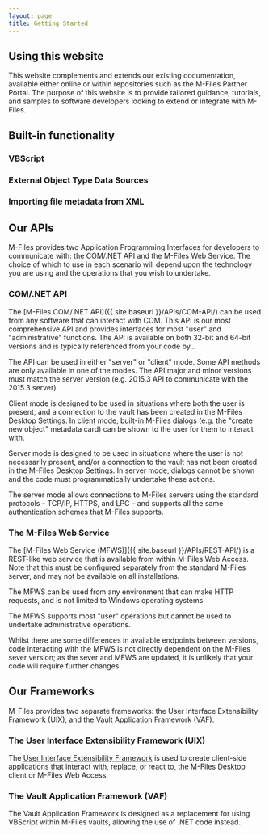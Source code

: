 ```yaml
---
layout: page
title: Getting Started
---
```


## Using this website

This website complements and extends our existing documentation, available either online or within repositories such as the M-Files Partner Portal.  The purpose of this website is to provide tailored guidance, tutorials, and samples to software developers looking to extend or integrate with M-Files.

## Built-in functionality

### VBScript

### External Object Type Data Sources

### Importing file metadata from XML

## Our APIs

M-Files provides two Application Programming Interfaces for developers to communicate with: the COM/.NET API and the M-Files Web Service. The choice of which to use in each scenario will depend upon the technology you are using and the operations that you wish to undertake.

### COM/.NET API

The [M-Files COM/.NET API]({{ site.baseurl }}/APIs/COM-API/) can be used from any software that can interact with COM. This API is our most comprehensive API and provides interfaces for most "user" and "administrative" functions.
The API is available on both 32-bit and 64-bit versions and is typically referenced from your code by...

The API can be used in either "server" or "client" mode. Some API methods are only available in one of the modes. The API major and minor versions must match the server version (e.g. 2015.3 API to communicate with the 2015.3 server).

Client mode is designed to be used in situations where both the user is present, and a connection to the vault has been created in the M-Files Desktop Settings. In client mode, built-in M-Files dialogs (e.g. the "create new object" metadata card) can be shown to the user for them to interact with.

Server mode is designed to be used in situations where the user is not necessarily present, and/or a connection to the vault has not been created in the M-Files Desktop Settings. In server mode, dialogs cannot be shown and the code must programmatically undertake these actions.

The server mode allows connections to M-Files servers using the standard protocols – TCP/IP, HTTPS, and LPC – and supports all the same authentication schemes that M-Files supports.

### The M-Files Web Service

The [M-Files Web Service (MFWS)]({{ site.baseurl }}/APIs/REST-API/) is a REST-like web service that is available from within M-Files Web Access. Note that this must be configured separately from the standard M-Files server, and may not be available on all installations.

The MFWS can be used from any environment that can make HTTP requests, and is not limited to Windows operating systems.

The MFWS supports most "user" operations but cannot be used to undertake administrative operations.

Whilst there are some differences in available endpoints between versions, code interacting with the MFWS is not directly dependent on the M-Files sever version; as the sever and MFWS are updated, it is unlikely that your code will require further changes.

## Our Frameworks

M-Files provides two separate frameworks: the User Interface Extensibility Framework (UIX), and the Vault Application Framework (VAF).

### The User Interface Extensibility Framework (UIX)

The [User Interface Extensibility Framework]() is used to create client-side applications that interact with, replace, or react to, the M-Files Desktop client or M-Files Web Access.

### The Vault Application Framework (VAF)

The Vault Application Framework is designed as a replacement for using VBScript within M-Files vaults, allowing the use of .NET code instead.
